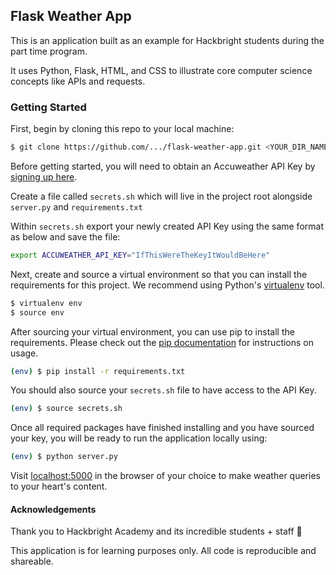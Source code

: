 ## Flask Weather App
This is an application built as an example for Hackbright students during the part time program.

It uses Python, Flask, HTML, and CSS to illustrate core computer science concepts like APIs and requests.

### Getting Started

First, begin by cloning this repo to your local machine:

```sh
$ git clone https://github.com/.../flask-weather-app.git <YOUR_DIR_NAME>
```

Before getting started, you will need to obtain an Accuweather API Key by [signing up here](http://developer.accuweather.com/). 

Create a file called `secrets.sh` which will live in the project root alongside `server.py` and `requirements.txt`

Within `secrets.sh` export your newly created API Key using the same format as below and save the file:

```sh
export ACCUWEATHER_API_KEY="IfThisWereTheKeyItWouldBeHere"
```

Next, create and source a virtual environment so that you can install the requirements for this project. We recommend using Python's [virtualenv](https://virtualenv.pypa.io/en/stable/installation/) tool.

```sh
$ virtualenv env
$ source env
```

After sourcing your virtual environment, you can use pip to install the requirements. Please check out the [pip documentation](https://pip.pypa.io/en/stable/) for instructions on usage.

```sh
(env) $ pip install -r requirements.txt
```

You should also source your `secrets.sh` file to have access to the API Key.

```sh
(env) $ source secrets.sh
```

Once all required packages have finished installing and you have sourced your key, you will be ready to run the application locally using:

```sh
(env) $ python server.py
```

Visit [localhost:5000](http://localhost:5000/) in the browser of your choice to make weather queries to your heart's content.

#### Acknowledgements
Thank you to Hackbright Academy and its incredible students + staff 🦄

This application is for learning purposes only. All code is reproducible and shareable.
